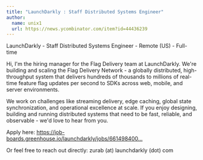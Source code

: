 ```yaml
---
title: "LaunchDarkly : Staff Distributed Systems Engineer"
author:
  name: unix1
  url: https://news.ycombinator.com/item?id=44436239
---
```


<JobNavigation />

LaunchDarkly - Staff Distributed Systems Engineer - Remote (US) - Full-time

Hi, I&#x27;m the hiring manager for the Flag Delivery team at LaunchDarkly. We&#x27;re building and scaling the Flag Delivery Network - a globally distributed, high-throughput system that delivers hundreds of thousands to millions of real-time feature flag updates per second to SDKs across web, mobile, and server environments.

We work on challenges like streaming delivery, edge caching, global state synchronization, and operational excellence at scale. If you enjoy designing, building and running distributed systems that need to be fast, reliable, and observable - we&#x27;d love to hear from you.

Apply here: <a href="https:&#x2F;&#x2F;job-boards.greenhouse.io&#x2F;launchdarkly&#x2F;jobs&#x2F;6614984003" rel="nofollow">https:&#x2F;&#x2F;job-boards.greenhouse.io&#x2F;launchdarkly&#x2F;jobs&#x2F;661498400...</a>

Or feel free to reach out directly: zurab (at) launchdarkly (dot) com
<JobApplication />
